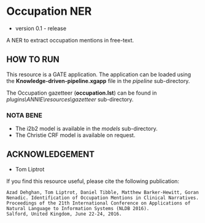 # Occupation NER
* version 0.1 - release

A NER to extract occupation mentions in free-text.

## HOW TO RUN 
This resource is a GATE application. The application can be loaded using the **Knowledge-driven-pipeline.xgapp** file in the *pipeline* sub-directory.

The Occupation gazetteer (**occupation.lst**) can be found in *plugins\ANNIE\resources\gazetteer* sub-directory.

### NOTA BENE
* The i2b2 model is available in the *models* sub-directory.
* The Christie CRF model is available on request.

## ACKNOWLEDGEMENT
* Tom Liptrot

If you find this resource useful, please cite the following publication:

	Azad Dehghan, Tom Liptrot, Daniel Tibble, Matthew Barker-Hewitt, Goran Nenadic. Identification of Occupation Mentions in Clinical Narratives.
	Proceedings of the 21th International Conference on Applications of Natural Language to Information Systems (NLDB 2016). 
	Salford, United Kingdom, June 22-24, 2016.

